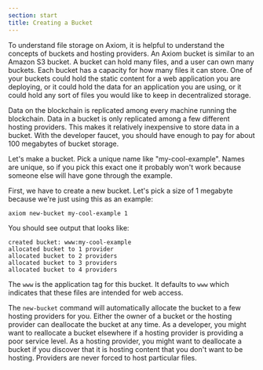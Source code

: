 ```yaml
---
section: start
title: Creating a Bucket
---
```


To understand file storage on Axiom, it is helpful to understand
the concepts of buckets and hosting providers. An Axiom bucket is similar to
an Amazon S3 bucket. A bucket can hold many files, and a user can own
many buckets. Each bucket has a capacity for how many files it can
store. One of your buckets could hold the static content for a web
application you are deploying, or it could hold the data for an
application you are using, or it could hold any sort of files you
would like to keep in decentralized storage.

Data on the blockchain is replicated among every
machine running the blockchain. Data in a bucket is
only replicated among a few different hosting providers. This
makes it relatively inexpensive to store data in a bucket. With the
developer faucet, you should have enough to pay for about 100 megabytes
of bucket storage.

Let's make a bucket. Pick a unique name like
"my-cool-example". Names are unique, so if you pick this exact one it
probably won't work because someone else will have gone through the
example.

First, we have to create a new bucket. Let's pick a size of 1 megabyte
because we're just using this as an example:

```bash
axiom new-bucket my-cool-example 1
```

You should see output that looks like:

```
created bucket: www:my-cool-example
allocated bucket to 1 provider
allocated bucket to 2 providers
allocated bucket to 3 providers
allocated bucket to 4 providers
```

The `www` is the application tag for this bucket. It defaults to `www`
which indicates that these files are intended for web access.

The `new-bucket` command will automatically allocate the bucket to a
few hosting providers for you. Either the owner of a bucket or the
hosting provider can deallocate the bucket at any time. As a developer, you
might want to reallocate a bucket elsewhere if a hosting provider is providing
a poor service level. As a hosting provider, you might want to
deallocate a bucket if you discover that it is hosting content that
you don't want to be hosting. Providers are never forced to host
particular files.


